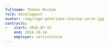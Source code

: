```yaml
---
fullname: Thomas Wickam
role: Développeur
avatar: /img/logo-generique-startup-carre.jpg
contracts:
-   start: 2016-07-15
    end: 2016-10-14
    employer: service/octo
---
```

